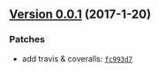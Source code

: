 ## [Version 0.0.1](https://github.com/glayzzle/php-transpiler/releases/tag/v0.0.1) (2017-1-20)

### Patches

- add travis & coveralls: [`fc993d7`](https://github.com/glayzzle/php-transpiler/commit/fc993d7)
